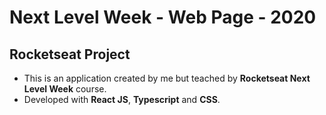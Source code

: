 # Next Level Week - Web Page - 2020
## Rocketseat Project

- This is an application created by me but teached by **Rocketseat Next Level Week** course.
- Developed with **React JS**, **Typescript** and **CSS**.